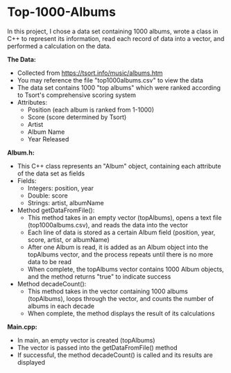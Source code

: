 # Top-1000-Albums
In this project, I chose a data set containing 1000 albums, wrote a class in C++ to represent its information, read each record of data into a vector, and performed a calculation on the data.

**The Data:**
  - Collected from https://tsort.info/music/albums.htm
  - You may reference the file "top1000albums.csv" to view the data
  - The data set contains 1000 "top albums" which were ranked according to Tsort's comprehensive scoring system
  - Attributes:
      - Position (each album is ranked from 1-1000)
      - Score (score determined by Tsort)
      - Artist
      - Album Name
      - Year Released

**Album.h:**
  - This C++ class represents an "Album" object, containing each attribute of the data set as fields
  - Fields:
      - Integers: position, year
      - Double: score
      - Strings: artist, albumName
  - Method getDataFromFile():
      - This method takes in an empty vector (topAlbums), opens a text file (top1000albums.csv), and reads the data into the vector
      - Each line of data is stored as a certain Album field (position, year, score, artist, or albumName)
      - After one Album is read, it is added as an Album object into the topAlbums vector, and the process repeats until there is no more data to be read
      - When complete, the topAlbums vector contains 1000 Album objects, and the method returns "true" to indicate success
  - Method decadeCount():
      - This method takes in the vector containing 1000 albums (topAlbums), loops through the vector, and counts the number of albums in each decade
      - When complete, the method displays the result of its calculations

**Main.cpp:**
  - In main, an empty vector is created (topAlbums)
  - The vector is passed into the getDataFromFile() method
  - If successful, the method decadeCount() is called and its results are displayed
  
